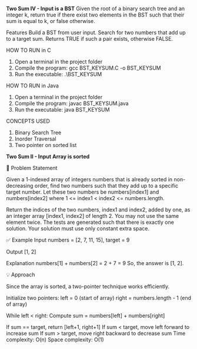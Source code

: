 **Two Sum IV - Input is a BST**
Given the root of a binary search tree and an integer k, return true if there exist two elements in the BST such that their sum is equal to k, or false otherwise.

Features
Build a BST from user input.
Search for two numbers that add up to a target sum.
Returns TRUE if such a pair exists, otherwise FALSE.

HOW TO RUN in C
1. Open a terminal in the project folder
2. Compile the program:
    gcc BST_KEYSUM.C -o BST_KEYSUM
3. Run the executable:
    .\BST_KEYSUM

HOW TO RUN in Java
1. Open a terminal in the project folder
2. Compile the program:
    javac BST_KEYSUM.java
3. Run the executable:
    java BST_KEYSUM

CONCEPTS USED
1. Binary Search Tree
2. Inorder Traversal
3. Two pointer on sorted list

**Two Sum II - Input Array is sorted**

📌 Problem Statement

Given a 1-indexed array of integers numbers that is already sorted in non-decreasing order, find two numbers such that they add up to a specific target number.
Let these two numbers be numbers[index1] and numbers[index2] where 1 <= index1 < index2 <= numbers.length.

Return the indices of the two numbers, index1 and index2, added by one, as an integer array [index1, index2] of length 2.
You may not use the same element twice.
The tests are generated such that there is exactly one solution.
Your solution must use only constant extra space.

✅ Example
Input
numbers = [2, 7, 11, 15], target = 9

Output
[1, 2]

Explanation
numbers[1] + numbers[2] = 2 + 7 = 9
So, the answer is [1, 2].

💡 Approach

Since the array is sorted, a two-pointer technique works efficiently.

Initialize two pointers:
left = 0 (start of array)
right = numbers.length - 1 (end of array)

While left < right:
Compute sum = numbers[left] + numbers[right]

If sum == target, return [left+1, right+1]
If sum < target, move left forward to increase sum
If sum > target, move right backward to decrease sum
Time complexity: O(n)
Space complexity: O(1)
